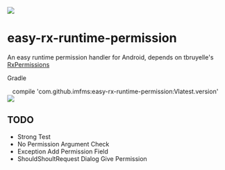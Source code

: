 [![](https://jitpack.io/v/imfms/retrofit-rxjava-request-with-progress.svg)](https://jitpack.io/#imfms/retrofit-rxjava-request-with-progress)

# easy-rx-runtime-permission
An easy runtime permission handler for Android, depends on tbruyelle's [RxPermissions](https://github.com/tbruyelle/RxPermissions)

Gradle

    compile 'com.github.imfms:easy-rx-runtime-permission:Vlatest.version' [![](https://jitpack.io/v/imfms/retrofit-rxjava-request-with-progress.svg)](https://jitpack.io/#imfms/retrofit-rxjava-request-with-progress)
  
## TODO

- Strong Test
- No Permission Argument Check
- Exception Add Permission Field
- ShouldShoultRequest Dialog Give Permission  

